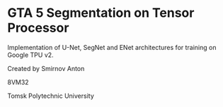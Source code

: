 # GTA 5 Segmentation on Tensor Processor
Implementation of U-Net, SegNet and ENet architectures for training on Google TPU v2.

Created by Smirnov Anton

8VM32

Tomsk Polytechnic University
